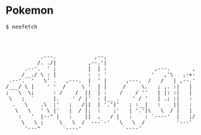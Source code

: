 # Pokemon
<pre>
$ neofetch


                                                                                 ,---,  
                                                                              ,`--.' |  
           .---.            ,--,                                ____          |   :  :  
          /. ./|          ,--.'|                              ,'  , `.        '   '  ;  
      .--'.  ' ;          |  | :               ,---.       ,-+-,.' _ |        |   |  |  
     /__./ \ : |          :  : '              '   ,'\   ,-+-. ;   , ||        '   :  ;  
 .--'.  '   \' .   ,---.  |  ' |      ,---.  /   /   | ,--.'|'   |  || ,---.  |   |  '  
/___/ \ |    ' '  /     \ '  | |     /     \.   ; ,. :|   |  ,', |  |,/     \ '   :  |  
;   \  \;      : /    /  ||  | :    /    / ''   | |: :|   | /  | |--'/    /  |;   |  ;  
 \   ;  `      |.    ' / |'  : |__ .    ' / '   | .; :|   : |  | ,  .    ' / |`---'. |  
  .   \    .\  ;'   ;   /||  | '.'|'   ; :__|   :    ||   : |  |/   '   ;   /| `--..`;  
   \   \   ' \ |'   |  / |;  :    ;'   | '.'|\   \  / |   | |`-'    '   |  / |.--,_     
    :   '  |--" |   :    ||  ,   / |   :    : `----'  |   ;/        |   :    ||    |`.  
     \   \ ;     \   \  /  ---`-'   \   \  /          '---'          \   \  / `-- -`, ; 
      '---"       `----'             `----'                           `----'    '---`"  
                                                                                        
    
    
</pre>
